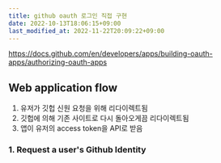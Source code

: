 ```yaml
---
title: github oauth 로그인 직접 구현
date: 2022-10-13T18:06:15+09:00
last_modified_at: 2022-11-22T20:09:22+09:00
---
```

https://docs.github.com/en/developers/apps/building-oauth-apps/authorizing-oauth-apps

## Web application flow

1. 유저가 깃헙 신원 요청을 위해 리다이렉트됨
2. 깃헙에 의해 기존 사이트로 다시 돌아오게끔 리다이렉트됨
3. 앱이 유저의 access token을 API로 받음

### 1. Request a user's Github Identity

